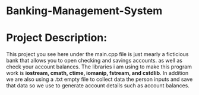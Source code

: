 # Banking-Management-System

# Project Description:
This project you see here under the main.cpp file is just mearly a ficticious bank that allows you to open checking and savings accounts. as well as check your account balances. The libraries i am using to make this program work is **iostream, cmath, ctime, iomanip, fstream, and cstdlib**. In addition we are also using a .txt empty file to collect data the person inputs and save that data so we use to generate account details such as account balances. 
